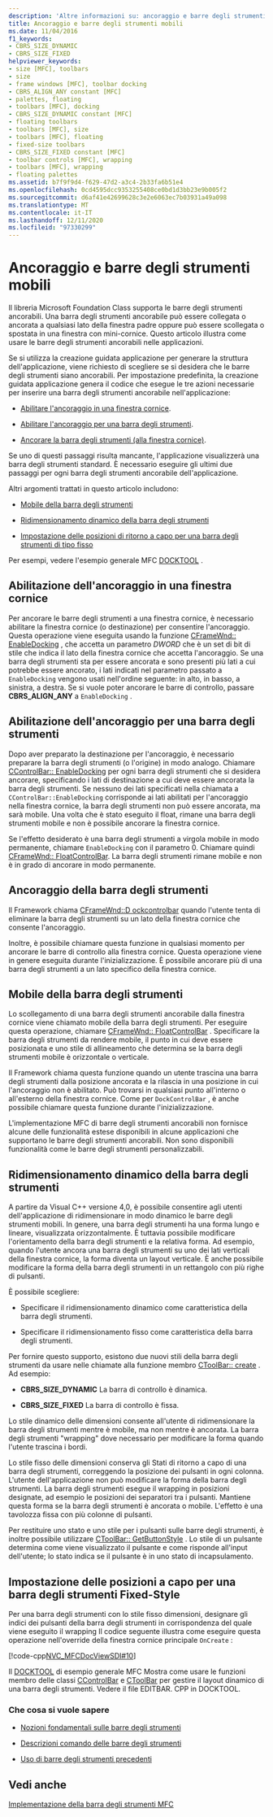 ```yaml
---
description: 'Altre informazioni su: ancoraggio e barre degli strumenti mobili'
title: Ancoraggio e barre degli strumenti mobili
ms.date: 11/04/2016
f1_keywords:
- CBRS_SIZE_DYNAMIC
- CBRS_SIZE_FIXED
helpviewer_keywords:
- size [MFC], toolbars
- size
- frame windows [MFC], toolbar docking
- CBRS_ALIGN_ANY constant [MFC]
- palettes, floating
- toolbars [MFC], docking
- CBRS_SIZE_DYNAMIC constant [MFC]
- floating toolbars
- toolbars [MFC], size
- toolbars [MFC], floating
- fixed-size toolbars
- CBRS_SIZE_FIXED constant [MFC]
- toolbar controls [MFC], wrapping
- toolbars [MFC], wrapping
- floating palettes
ms.assetid: b7f9f9d4-f629-47d2-a3c4-2b33fa6b51e4
ms.openlocfilehash: 0cd4595dcc9353255408ce0bd1d3bb23e9b005f2
ms.sourcegitcommit: d6af41e42699628c3e2e6063ec7b03931a49a098
ms.translationtype: MT
ms.contentlocale: it-IT
ms.lasthandoff: 12/11/2020
ms.locfileid: "97330299"
---
```

# <a name="docking-and-floating-toolbars"></a>Ancoraggio e barre degli strumenti mobili

Il libreria Microsoft Foundation Class supporta le barre degli strumenti ancorabili. Una barra degli strumenti ancorabile può essere collegata o ancorata a qualsiasi lato della finestra padre oppure può essere scollegata o spostata in una finestra con mini-cornice. Questo articolo illustra come usare le barre degli strumenti ancorabili nelle applicazioni.

Se si utilizza la creazione guidata applicazione per generare la struttura dell'applicazione, viene richiesto di scegliere se si desidera che le barre degli strumenti siano ancorabili. Per impostazione predefinita, la creazione guidata applicazione genera il codice che esegue le tre azioni necessarie per inserire una barra degli strumenti ancorabile nell'applicazione:

- [Abilitare l'ancoraggio in una finestra cornice](#_core_enabling_docking_in_a_frame_window).

- [Abilitare l'ancoraggio per una barra degli strumenti](#_core_enabling_docking_for_a_toolbar).

- [Ancorare la barra degli strumenti (alla finestra cornice)](#_core_docking_the_toolbar).

Se uno di questi passaggi risulta mancante, l'applicazione visualizzerà una barra degli strumenti standard. È necessario eseguire gli ultimi due passaggi per ogni barra degli strumenti ancorabile dell'applicazione.

Altri argomenti trattati in questo articolo includono:

- [Mobile della barra degli strumenti](#_core_floating_the_toolbar)

- [Ridimensionamento dinamico della barra degli strumenti](#_core_dynamically_resizing_the_toolbar)

- [Impostazione delle posizioni di ritorno a capo per una barra degli strumenti di tipo fisso](#_core_setting_wrap_positions_for_a_fixed_style_toolbar)

Per esempi, vedere l'esempio generale MFC [DOCKTOOL](../overview/visual-cpp-samples.md) .

## <a name="enabling-docking-in-a-frame-window"></a><a name="_core_enabling_docking_in_a_frame_window"></a> Abilitazione dell'ancoraggio in una finestra cornice

Per ancorare le barre degli strumenti a una finestra cornice, è necessario abilitare la finestra cornice (o destinazione) per consentire l'ancoraggio. Questa operazione viene eseguita usando la funzione [CFrameWnd:: EnableDocking](reference/cframewnd-class.md#enabledocking) , che accetta un parametro *DWORD* che è un set di bit di stile che indica il lato della finestra cornice che accetta l'ancoraggio. Se una barra degli strumenti sta per essere ancorata e sono presenti più lati a cui potrebbe essere ancorato, i lati indicati nel parametro passato a `EnableDocking` vengono usati nell'ordine seguente: in alto, in basso, a sinistra, a destra. Se si vuole poter ancorare le barre di controllo, passare **CBRS_ALIGN_ANY** a `EnableDocking` .

## <a name="enabling-docking-for-a-toolbar"></a><a name="_core_enabling_docking_for_a_toolbar"></a> Abilitazione dell'ancoraggio per una barra degli strumenti

Dopo aver preparato la destinazione per l'ancoraggio, è necessario preparare la barra degli strumenti (o l'origine) in modo analogo. Chiamare [CControlBar:: EnableDocking](reference/ccontrolbar-class.md#enabledocking) per ogni barra degli strumenti che si desidera ancorare, specificando i lati di destinazione a cui deve essere ancorata la barra degli strumenti. Se nessuno dei lati specificati nella chiamata a `CControlBar::EnableDocking` corrisponde ai lati abilitati per l'ancoraggio nella finestra cornice, la barra degli strumenti non può essere ancorata, ma sarà mobile. Una volta che è stato eseguito il float, rimane una barra degli strumenti mobile e non è possibile ancorare la finestra cornice.

Se l'effetto desiderato è una barra degli strumenti a virgola mobile in modo permanente, chiamare `EnableDocking` con il parametro 0. Chiamare quindi [CFrameWnd:: FloatControlBar](reference/cframewnd-class.md#floatcontrolbar). La barra degli strumenti rimane mobile e non è in grado di ancorare in modo permanente.

## <a name="docking-the-toolbar"></a><a name="_core_docking_the_toolbar"></a> Ancoraggio della barra degli strumenti

Il Framework chiama [CFrameWnd::D ockcontrolbar](reference/cframewnd-class.md#dockcontrolbar) quando l'utente tenta di eliminare la barra degli strumenti su un lato della finestra cornice che consente l'ancoraggio.

Inoltre, è possibile chiamare questa funzione in qualsiasi momento per ancorare le barre di controllo alla finestra cornice. Questa operazione viene in genere eseguita durante l'inizializzazione. È possibile ancorare più di una barra degli strumenti a un lato specifico della finestra cornice.

## <a name="floating-the-toolbar"></a><a name="_core_floating_the_toolbar"></a> Mobile della barra degli strumenti

Lo scollegamento di una barra degli strumenti ancorabile dalla finestra cornice viene chiamato mobile della barra degli strumenti. Per eseguire questa operazione, chiamare [CFrameWnd:: FloatControlBar](reference/cframewnd-class.md#floatcontrolbar) . Specificare la barra degli strumenti da rendere mobile, il punto in cui deve essere posizionata e uno stile di allineamento che determina se la barra degli strumenti mobile è orizzontale o verticale.

Il Framework chiama questa funzione quando un utente trascina una barra degli strumenti dalla posizione ancorata e la rilascia in una posizione in cui l'ancoraggio non è abilitato. Può trovarsi in qualsiasi punto all'interno o all'esterno della finestra cornice. Come per `DockControlBar` , è anche possibile chiamare questa funzione durante l'inizializzazione.

L'implementazione MFC di barre degli strumenti ancorabili non fornisce alcune delle funzionalità estese disponibili in alcune applicazioni che supportano le barre degli strumenti ancorabili. Non sono disponibili funzionalità come le barre degli strumenti personalizzabili.

## <a name="dynamically-resizing-the-toolbar"></a><a name="_core_dynamically_resizing_the_toolbar"></a> Ridimensionamento dinamico della barra degli strumenti

A partire da Visual C++ versione 4,0, è possibile consentire agli utenti dell'applicazione di ridimensionare in modo dinamico le barre degli strumenti mobili. In genere, una barra degli strumenti ha una forma lungo e lineare, visualizzata orizzontalmente. È tuttavia possibile modificare l'orientamento della barra degli strumenti e la relativa forma. Ad esempio, quando l'utente ancora una barra degli strumenti su uno dei lati verticali della finestra cornice, la forma diventa un layout verticale. È anche possibile modificare la forma della barra degli strumenti in un rettangolo con più righe di pulsanti.

È possibile scegliere:

- Specificare il ridimensionamento dinamico come caratteristica della barra degli strumenti.

- Specificare il ridimensionamento fisso come caratteristica della barra degli strumenti.

Per fornire questo supporto, esistono due nuovi stili della barra degli strumenti da usare nelle chiamate alla funzione membro [CToolBar:: create](reference/ctoolbar-class.md#create) . Ad esempio:

- **CBRS_SIZE_DYNAMIC** La barra di controllo è dinamica.

- **CBRS_SIZE_FIXED** La barra di controllo è fissa.

Lo stile dinamico delle dimensioni consente all'utente di ridimensionare la barra degli strumenti mentre è mobile, ma non mentre è ancorata. La barra degli strumenti "wrapping" dove necessario per modificare la forma quando l'utente trascina i bordi.

Lo stile fisso delle dimensioni conserva gli Stati di ritorno a capo di una barra degli strumenti, correggendo la posizione dei pulsanti in ogni colonna. L'utente dell'applicazione non può modificare la forma della barra degli strumenti. La barra degli strumenti esegue il wrapping in posizioni designate, ad esempio le posizioni dei separatori tra i pulsanti. Mantiene questa forma se la barra degli strumenti è ancorata o mobile. L'effetto è una tavolozza fissa con più colonne di pulsanti.

Per restituire uno stato e uno stile per i pulsanti sulle barre degli strumenti, è inoltre possibile utilizzare [CToolBar:: GetButtonStyle](reference/ctoolbar-class.md#getbuttonstyle) . Lo stile di un pulsante determina come viene visualizzato il pulsante e come risponde all'input dell'utente; lo stato indica se il pulsante è in uno stato di incapsulamento.

## <a name="setting-wrap-positions-for-a-fixed-style-toolbar"></a><a name="_core_setting_wrap_positions_for_a_fixed_style_toolbar"></a> Impostazione delle posizioni a capo per una barra degli strumenti Fixed-Style

Per una barra degli strumenti con lo stile fisso dimensioni, designare gli indici dei pulsanti della barra degli strumenti in corrispondenza del quale viene eseguito il wrapping Il codice seguente illustra come eseguire questa operazione nell'override della finestra cornice principale `OnCreate` :

[!code-cpp[NVC_MFCDocViewSDI#10](codesnippet/cpp/docking-and-floating-toolbars_1.cpp)]

Il [DOCKTOOL](../overview/visual-cpp-samples.md) di esempio generale MFC Mostra come usare le funzioni membro delle classi [CControlBar](reference/ccontrolbar-class.md) e [CToolBar](reference/ctoolbar-class.md) per gestire il layout dinamico di una barra degli strumenti. Vedere il file EDITBAR. CPP in DOCKTOOL.

### <a name="what-do-you-want-to-know-more-about"></a>Che cosa si vuole sapere

- [Nozioni fondamentali sulle barre degli strumenti](toolbar-fundamentals.md)

- [Descrizioni comando delle barre degli strumenti](toolbar-tool-tips.md)

- [Uso di barre degli strumenti precedenti](using-your-old-toolbars.md)

## <a name="see-also"></a>Vedi anche

[Implementazione della barra degli strumenti MFC](mfc-toolbar-implementation.md)
